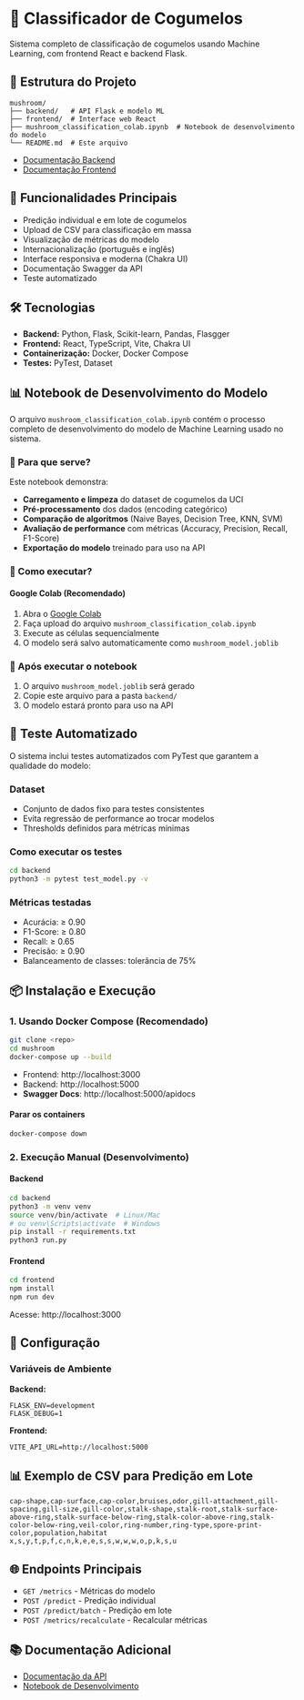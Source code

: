 # 🍄 Classificador de Cogumelos

Sistema completo de classificação de cogumelos usando Machine Learning, com frontend React e backend Flask.

## 📂 Estrutura do Projeto

```
mushroom/
├── backend/   # API Flask e modelo ML
├── frontend/  # Interface web React
├── mushroom_classification_colab.ipynb  # Notebook de desenvolvimento do modelo
└── README.md  # Este arquivo
```

- [Documentação Backend](backend/README.md)
- [Documentação Frontend](frontend/README.md)

## 🚀 Funcionalidades Principais

- Predição individual e em lote de cogumelos
- Upload de CSV para classificação em massa
- Visualização de métricas do modelo
- Internacionalização (português e inglês)
- Interface responsiva e moderna (Chakra UI)
- Documentação Swagger da API
- Teste automatizado

## 🛠️ Tecnologias

- **Backend:** Python, Flask, Scikit-learn, Pandas, Flasgger
- **Frontend:** React, TypeScript, Vite, Chakra UI
- **Containerização:** Docker, Docker Compose
- **Testes:** PyTest, Dataset

## 📊 Notebook de Desenvolvimento do Modelo

O arquivo `mushroom_classification_colab.ipynb` contém o processo completo de desenvolvimento do modelo de Machine Learning usado no sistema.

### 🎯 Para que serve?

Este notebook demonstra:
- **Carregamento e limpeza** do dataset de cogumelos da UCI
- **Pré-processamento** dos dados (encoding categórico)
- **Comparação de algoritmos** (Naive Bayes, Decision Tree, KNN, SVM)
- **Avaliação de performance** com métricas (Accuracy, Precision, Recall, F1-Score)
- **Exportação do modelo** treinado para uso na API

### 🚀 Como executar?

#### Google Colab (Recomendado)
1. Abra o [Google Colab](https://colab.research.google.com/)
2. Faça upload do arquivo `mushroom_classification_colab.ipynb`
3. Execute as células sequencialmente
4. O modelo será salvo automaticamente como `mushroom_model.joblib`

### 🔄 Após executar o notebook
1. O arquivo `mushroom_model.joblib` será gerado
2. Copie este arquivo para a pasta `backend/`
3. O modelo estará pronto para uso na API

## 🧪 Teste Automatizado

O sistema inclui testes automatizados com PyTest que garantem a qualidade do modelo:

### Dataset
- Conjunto de dados fixo para testes consistentes
- Evita regressão de performance ao trocar modelos
- Thresholds definidos para métricas mínimas

### Como executar os testes
```bash
cd backend
python3 -m pytest test_model.py -v
```

### Métricas testadas
- Acurácia: ≥ 0.90
- F1-Score: ≥ 0.80
- Recall: ≥ 0.65
- Precisão: ≥ 0.90
- Balanceamento de classes: tolerância de 75%

## 📦 Instalação e Execução

### 1. Usando Docker Compose (Recomendado)

```bash
git clone <repo>
cd mushroom
docker-compose up --build
```

- Frontend: http://localhost:3000
- Backend:  http://localhost:5000
- **Swagger Docs**: http://localhost:5000/apidocs

#### Parar os containers
```bash
docker-compose down
```

### 2. Execução Manual (Desenvolvimento)

#### Backend
```bash
cd backend
python3 -m venv venv
source venv/bin/activate  # Linux/Mac
# ou venv\Scripts\activate  # Windows
pip install -r requirements.txt
python3 run.py
```

#### Frontend
```bash
cd frontend
npm install
npm run dev
```

Acesse: http://localhost:3000

## 🔧 Configuração

### Variáveis de Ambiente

**Backend:**
```
FLASK_ENV=development
FLASK_DEBUG=1
```

**Frontend:**
```
VITE_API_URL=http://localhost:5000
```

## 📊 Exemplo de CSV para Predição em Lote

```csv
cap-shape,cap-surface,cap-color,bruises,odor,gill-attachment,gill-spacing,gill-size,gill-color,stalk-shape,stalk-root,stalk-surface-above-ring,stalk-surface-below-ring,stalk-color-above-ring,stalk-color-below-ring,veil-color,ring-number,ring-type,spore-print-color,population,habitat
x,s,y,t,p,f,c,n,k,e,e,s,s,w,w,w,o,p,k,s,u
```

## 🌐 Endpoints Principais

- `GET /metrics` - Métricas do modelo
- `POST /predict` - Predição individual
- `POST /predict/batch` - Predição em lote
- `POST /metrics/recalculate` - Recalcular métricas

## 📚 Documentação Adicional

- [Documentação da API](http://localhost:5000/apidocs)
- [Notebook de Desenvolvimento](mushroom_classification_colab.ipynb)



